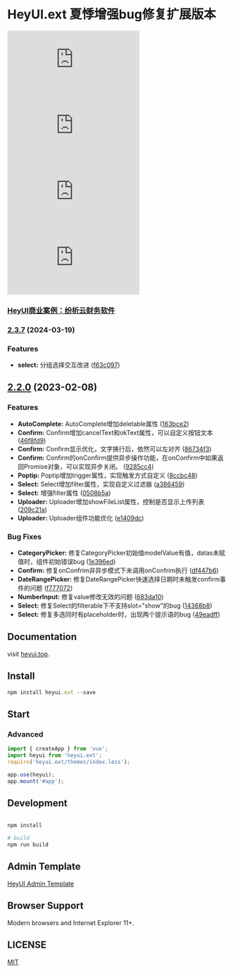 # HeyUI.ext 夏悸增强bug修复扩展版本

![npm (tag)](https://img.shields.io/npm/v/heyui.ext)
![npm bundle size](https://img.shields.io/bundlephobia/minzip/heyui.ext)
![npm](https://img.shields.io/npm/dm/heyui.ext)
![NPM](https://img.shields.io/npm/l/heyui.ext)


### [HeyUI商业案例：纷析云财务软件](https://gitee.com/flyemu/public-financial)

### [2.3.7](https://github.com/btboys/heyui/compare/v1.26.1...v2.3.7) (2024-03-19)

### Features

* **select:** 分组选择交互改进 ([f63c097](https://github.com/btboys/heyui/commit/f63c097dfaaa060bafb8b81ca47adc518a0a33ea))

## [2.2.0](https://github.com/heyui/heyui/compare/v1.26.1...v2.2.0) (2023-02-08)

### Features

* **AutoComplete:** AutoComplete增加deletable属性 ([163bce2](https://github.com/heyui/heyui/commit/163bce2cd1d741938b73d6be6f1d35a31e62c032))
* **Confirm:** Confirm增加cancelText和okText属性，可以自定义按钮文本 ([46f8fd9](https://github.com/heyui/heyui/commit/46f8fd92319de73c51a80329f986b592c80b9409))
* **Confirm:** Confirm显示优化，文字换行后，依然可以左对齐 ([86734f3](https://github.com/heyui/heyui/commit/86734f3f46598e160222b4c666aaa740c826673f))
* **Confirm:** Confirm的onConfirm提供异步操作功能，在onConfirm中如果返回Promise对象，可以实现异步关闭。 ([9285cc4](https://github.com/heyui/heyui/commit/9285cc4efec01a503c3bf0a0b238d6074f497174))
* **Poptip:** Poptip增加trigger属性，实现触发方式自定义 ([8ccbc48](https://github.com/heyui/heyui/commit/8ccbc484f6a87ae8e378e8f5bb5db2aba0128650))
* **Select:** Select增加filter属性，实现自定义过滤器 ([a386459](https://github.com/heyui/heyui/commit/a386459338c7c467fb31b542ba2113be7bec07b7))
* **Select:** 增强filter属性 ([0508b5a](https://github.com/heyui/heyui/commit/0508b5aa3b405287398409dc8144cdbd3b1b4378))
* **Uploader:** Uploader增加showFileList属性，控制是否显示上传列表 ([209c21a](https://github.com/heyui/heyui/commit/209c21a00b6b99c42be0a0ef2d9c85aa08f4440e))
* **Uploader:** Uploader组件功能优化 ([e1409dc](https://github.com/heyui/heyui/commit/e1409dc6284b345b2c6e613ca9f3bef47f01d84b))

### Bug Fixes

* **CategoryPicker:** 修复CategoryPicker初始值modelValue有值，datas未赋值时，组件初始错误bug ([1e396ed](https://github.com/heyui/heyui/commit/1e396ed5d225247462ac509c3b3a8f8e1e1a82cb))
* **Confirm:** 修复onConfrim非异步模式下未调用onConfrim执行 ([df447b6](https://github.com/heyui/heyui/commit/df447b68345c276e7030c92c9eb7a35f1d980161))
* **DateRangePicker:** 修复DateRangePicker快速选择日期时未触发confirm事件的问题 ([f777072](https://github.com/heyui/heyui/commit/f77707210e1f295ecb88744c7dcb512a8721db71))
* **NumberInput:** 修复value修改无效的问题 ([683da10](https://github.com/heyui/heyui/commit/683da10d3e0e85aaf37ba405ca8aadd47f28c641))
* **Select:** 修复Select的filterable下不支持slot="show"的bug ([14368b8](https://github.com/heyui/heyui/commit/14368b823499c22e7d089ca8671218b69dc06b9e))
* **Select:** 修复多选同时有placeholder时，出现两个提示语的bug ([49eadff](https://github.com/heyui/heyui/commit/49eadff01a56e2a3d6ced77225b53d5d7a672a57))

## Documentation

visit [heyui.top](http://v2.heyui.top).

## Install

```js
npm install heyui.ext --save
```

## Start

### Advanced

```js
import { createApp } from 'vue';
import heyui from 'heyui.ext';
require('heyui.ext/themes/index.less');

app.use(heyui);
app.mount('#app');
```

## Development

```sh

npm install

# build
npm run build

```

## Admin Template

[HeyUI Admin Template](http://admin.heyui.top)

## Browser Support

Modern browsers and Internet Explorer 11+.

## LICENSE

[MIT](https://opensource.org/licenses/MIT)

